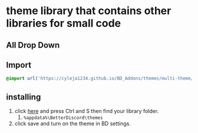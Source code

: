# theme library that contains other libraries for small code
## All Drop Down
## Import

```css
@import url('https://cyleja1234.github.io/BD_Addons/themes/multi-theme/All-DropDown.style.css');
```

## installing
1. click [here](https://cyleja1234.github.io/BD_Addons/themes/multi-theme/All-DropDown.style.css) and press Ctrl and S then find your library folder. 
    1.  `%appdata%\BetterDiscord\themes`
2. click save and turn on the theme in BD settings.
